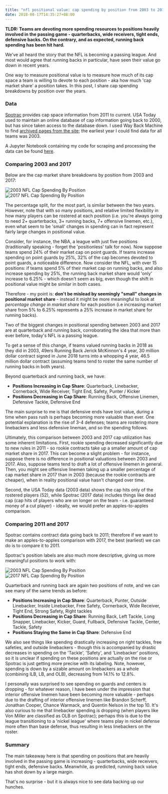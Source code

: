 ```yaml
---
title: "nfl positional value: cap spending by position from 2003 to 2017"
date: 2018-08-17T14:35:27+08:00
---
```


**TLDR: Teams are devoting more spending resources to positions heavily involved in the passing game - quarterbacks, wide receivers, tight ends, defensive backs. On the contrary, and as expected, running back spending has been hit hard.**

We've all heard the story that the NFL is becoming a passing league. And most would agree that running backs in particular, have seen their value go down in recent years.

One way to measure positional value is to measure how much of its cap space a team is willing to devote to each position - aka how much 'cap market share' a position takes. In this post, I share cap spending breakdowns by position over the years.

### Data

[Spotrac](https://www.spotrac.com/nfl/st.-louis-rams/cap/2011/) provides cap space information from 2011 to current. USA Today used to maintain an online database of cap information going back to 2000, but has since taken access to the database down. I used Way Back Machine to find [archived pages from the site](http://web.archive.org/web/20120427003444/http://content.usatoday.com:80/sportsdata/football/nfl/Patriots/salaries/2003); the earliest year I could find data for all teams was 2003. 

A Jupyter Notebook containing my code for scraping and processing the data can be found [here](https://github.com/liaosteven/hugopersonalsite/tree/master/static/code/nfl_positional_value).

### Comparing 2003 and 2017

Below are the cap market share breakdowns by position from 2003 and 2017:

![2003 NFL Cap Spending By Position](/img/nfl_positional_value/pie_2003.png#49)
![2017 NFL Cap Spending By Position](/img/nfl_positional_value/pie_2017_amended.png#49)

The percentage split, for the most part, is similar between the two years. However, note that with so many positions, and relative limited flexibility in how many players can be rostered at each position (i.e. you're always going to need 2+ quarterbacks, 3+ running backs, 7+ offensive linemen, etc.), even what seem to be 'small' changes in spending can in fact represent fairly large changes in positional value.

Consider, for instance, the NBA, a league with just five positions (traditionally speaking - forget the 'positionless' talk for now). Now suppose teams spend 24% of their market cap on point guards. If teams increase spending on point guards by 25%, 32% of the cap becomes devoted to point guards, a noticeable difference. Now consider the NFL, with over 15 positions: if teams spend 5% of their market cap on running backs, and also increase spending by 25%, the running back market share would 'only' increase to 6.25% - which doesn't seem as big, even though the shift in positional value might be similar in both cases.

Therefore - my point is: **don't be mislead by seemingly "small" changes in positional market share** - instead it might be more meaningful to look at *percentage change in market share* for each position (i.e increasing market share from 5% to 6.25% represents a 25% increase in market share for running backs).

Two of the biggest changes in positional spending between 2003 and 2017 are at quarterback and running back, corroborating the idea that more than ever before, today's NFL is a passing league.

To get a sense of this change, if teams valued running backs in 2018 as they did in 2003, 49ers Running Back Jerick McKinnon's 4 year, 30 million dollar contract signed in June 2018 turns into a whopping 4 year, 46.5 million dollar contract (assuming teams tend to roster the same number of running backs in both years). 

Beyond quarterback and running back, we have: 

* **Positions Increasing in Cap Share**: Quarterback, Linebacker, Cornerback, Wide Receiver, Tight End, Safety, Punter / Kicker
* **Positions Decreasing in Cap Share**: Running Back, Offensive Linemen, Defensive Tackle, Defensive End

The main surprise to me is that defensive ends have lost value, during a time when pass rush is perhaps becoming more valuable than ever. One potential explanation is the rise of 3-4 defenses; teams are rostering more linebackers and less defensive lineman, and so the spending follows. 

Ultimately, this comparison between 2003 and 2017 cap utilization has some inherent limitations. First, rookie spending decreased significantly due to new rules in 2011 - so rookie contracts take up a smaller amount of cap market share in 2017. This can become a slight problem - for instance, suppose there is no difference in positional valuations between 2003 and 2017. Also, suppose teams tend to draft a lot of offensive linemen in general. Then, you might see offensive linemen taking up a smaller percentage of cap market share in 2017 than in 2003 (because the rookie contracts are cheaper), when in reality positional value hasn't changed over time.

Second, the USA Today data (2003 data) shows the cap hits only of the rostered players (52), while Spotrac (2017 data) includes things like dead cap (cap hits of players who are on longer on the team - i.e. guaranteed money of a cut player) - ideally, we would prefer an apples-to-apples comparison. 

### Comparing 2011 and 2017

Spotrac contains contract data going back to 2011; therefore if we want to make an apples-to-apples comparison with 2017, the best (earliest) we can do is to compare it to 2011.

Spotrac's position labels are also much more descriptive, giving us more meaningful positions to work with:

![2003 NFL Cap Spending By Position](/img/nfl_positional_value/pie_2011.png#49)
![2017 NFL Cap Spending By Position](/img/nfl_positional_value/pie_2017.png#49)

Quarterback and running back are again two positions of note, and we can see many of the same trends as before:

* **Positions Increasing in Cap Share**: Quarterback, Punter, Outside Linebacker, Inside Linebacker, Free Safety, Cornerback, Wide Receiver, Tight End, Strong Safety, Right tackles
* **Positions Decreasing in Cap Share**: Running Back, Left Tackle, Long Snapper, Linebacker, Kicker, Guard, Fullback, Defensive Tackle, Center, Tackle, Safety
* **Positions Staying the Same in Cap Share**: Defensive End

We also see things like spending drastically increasing on right tackles, free safeties, and outside linebackers - though this is accompanied by drastic decreases in spending on the 'Tackle', 'Safety', and 'Linebacker' positions, so it is unclear if spending on these positions are actually on the rise or Spotrac is just getting more precise with its labeling. Note, however, spending is down by a sizable amount on linebackers as a whole (combining ILB, LB, and OLB), decreasing from 14.1% to 12.8%.

I personally was surprised to see spending on guards and centers is dropping - for whatever reason, I have been under the impression that interior offensive linemen have been becoming more valuable - perhaps due to the drafting of interior offensive linemen like Brandon Scherff, Jonathan Cooper, Chance Warmack, and Quentin Nelson in the top 10. It's also curious to me that linebacker spending is dropping (when players like Von Miller are classified as OLB on Spotrac); perhaps this is due to the league transitioning to a 'nickel league' where teams play in nickel defense more often than base defense, thus resulting in less linebackers on the roster.

### Summary

The main takeaway here is that spending on positions that are heavily involved in the passing game is increasing - quarterbacks, wide receivers, tight ends, defensive backs. Meanwhile, as predicted, running back value has shot down by a large margin.

That's no surprise - but it is always nice to see data backing up our hunches.


